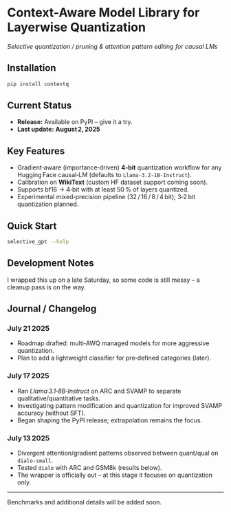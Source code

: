 # Context-Aware Model Library for Layerwise Quantization

*Selective quantization / pruning & attention pattern editing for causal LMs*

## Installation

```bash
pip install contextq
```

## Current Status

* **Release:** Available on PyPI – give it a try.
* **Last update:** **August 2, 2025**

## Key Features

* Gradient‑aware (importance‑driven) **4‑bit** quantization workflow for any Hugging Face causal‑LM (defaults to `Llama‑3.2‑1B‑Instruct`).
* Calibration on **WikiText** (custom HF dataset support coming soon).
* Supports bf16 → 4‑bit with at least 50 % of layers quantized.
* Experimental mixed‑precision pipeline (32 / 16 / 8 / 4 bit); 3‑2 bit quantization planned.

## Quick Start

```bash
selective_gpt --help
```

## Development Notes

I wrapped this up on a late Saturday, so some code is still messy – a cleanup pass is on the way.

## Journal / Changelog

### July 21 2025

* Roadmap drafted: multi‑AWQ managed models for more aggressive quantization.
* Plan to add a lightweight classifier for pre‑defined categories (later).

### July 17 2025

* Ran *Llama 3.1‑8B‑Instruct* on ARC and SVAMP to separate qualitative/quantitative tasks.
* Investigating pattern modification and quantization for improved SVAMP accuracy (without SFT).
* Began shaping the PyPI release; extrapolation remains the focus.

### July 13 2025

* Divergent attention/gradient patterns observed between quant/qual on `dialo-small`.
* Tested `dialo` with ARC and GSM8k (results below).
* The wrapper is officially out – at this stage it focuses on quantization only.

---

Benchmarks and additional details will be added soon.


